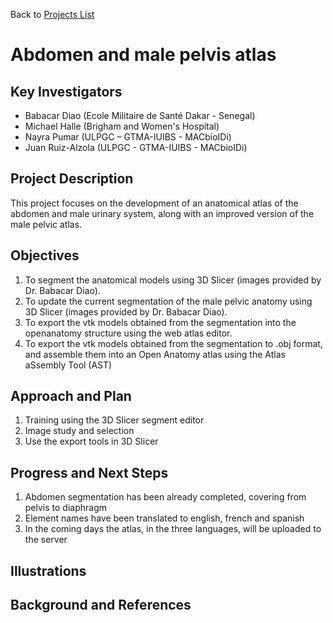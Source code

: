 Back to [Projects List](../../README.md#ProjectsList)

# Abdomen and male pelvis atlas


## Key Investigators

- Babacar Diao (Ecole Militaire de Santé Dakar - Senegal)
- Michael Halle (Brigham and Women's Hospital) 
- Nayra Pumar (ULPGC – GTMA-IUIBS - MACbioIDi)
- Juan Ruiz-Alzola (ULPGC - GTMA-IUIBS - MACbioIDi)


## Project Description

This project focuses on the development of an anatomical atlas of the abdomen and male urinary system, along with an improved version of the male pelvic atlas.


## Objectives

1.	To segment the anatomical models using 3D Slicer (images provided by Dr. Babacar Diao).
1.	To update the current segmentation of the male pelvic anatomy using 3D Slicer (images provided by Dr. Babacar Diao).
1.	To export the vtk models obtained from the segmentation into the openanatomy structure using the web atlas editor.
1.	To export the vtk models obtained from the segmentation to .obj format, and assemble them into an Open Anatomy atlas using the Atlas aSsembly Tool (AST)


## Approach and Plan

1.	Training using the 3D Slicer segment editor
1.	Image study and selection
1.	Use the export tools in 3D Slicer


## Progress and Next Steps

1. Abdomen segmentation has been already completed, covering from pelvis to diaphragm
2. Element names have been translated to english, french and spanish
3. In the coming days the atlas, in the three languages, will be uploaded to the server

## Illustrations

## Background and References
